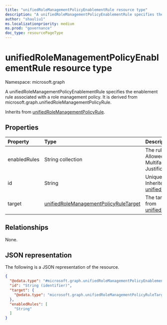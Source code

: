 ```yaml
---
title: "unifiedRoleManagementPolicyEnablementRule resource type"
description: "A unifiedRoleManagementPolicyEnablementRule specifies the enablement rule associated with a role management policy. It is derived from microsoft.graph.unifiedRoleManagementPolicyRule."
author: "shauliu1"
ms.localizationpriority: medium
ms.prod: "governance"
doc_type: resourcePageType
---
```


# unifiedRoleManagementPolicyEnablementRule resource type

Namespace: microsoft.graph

A unifiedRoleManagementPolicyEnablementRule specifies the enablement rule associated with a role management policy. It is derived from microsoft.graph.unifiedRoleManagementPolicyRule.

Inherits from [unifiedRoleManagementPolicyRule](../resources/unifiedrolemanagementpolicyrule.md).

## Properties
|Property|Type|Description|
|:---|:---|:---|
|enabledRules|String collection|The rules which are enabled. Allowed values are MultifactorAuthentication, Justification, Ticketing.|
|id|String|Unique identifier for the rule. Inherited from [unifiedRoleManagementPolicyRule](../resources/unifiedrolemanagementpolicyrule.md)|
|target|[unifiedRoleManagementPolicyRuleTarget](../resources/unifiedrolemanagementpolicyruletarget.md)|The target for the rule. Inherited from [unifiedRoleManagementPolicyRule](../resources/unifiedrolemanagementpolicyrule.md)|

## Relationships
None.

## JSON representation
The following is a JSON representation of the resource.
<!-- {
  "blockType": "resource",
  "keyProperty": "id",
  "@odata.type": "microsoft.graph.unifiedRoleManagementPolicyEnablementRule",
  "baseType": "microsoft.graph.unifiedRoleManagementPolicyRule",
  "openType": false
}
-->
``` json
{
  "@odata.type": "#microsoft.graph.unifiedRoleManagementPolicyEnablementRule",
  "id": "String (identifier)",
  "target": {
    "@odata.type": "microsoft.graph.unifiedRoleManagementPolicyRuleTarget"
  },
  "enabledRules": [
    "String"
  ]
}
```

